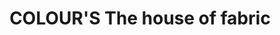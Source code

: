 ---
title: "COLOUR'S The house of fabric"
url: /karachi/colours-the-house-of-fabric/
shop: clothes
---